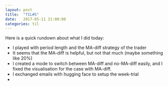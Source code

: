 ```yaml
---
layout: post
title:  "TIL#5"
date:   2017-05-11 21:00:00
categories: til
---
```


Here is a quick rundown about what I did today:
 - I played with period length and the MA-diff strategy of the trader
 - It seems that the MA-diff is helpful, but not that much (maybe something like 20%)
 - I created a mode to switch between MA-diff and no-MA-diff easily, and I fixed the
 visualisation for the case with MA-diff.
 - I exchanged emails with hugging face to setup the week-trial
 - 